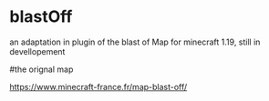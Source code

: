 # blastOff

an adaptation in plugin of the blast of Map for minecraft 1.19, still in devellopement 

#the orignal map

https://www.minecraft-france.fr/map-blast-off/
